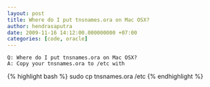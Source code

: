 ```yaml
---
layout: post
title: Where do I put tnsnames.ora on Mac OSX?
author: hendrasaputra
date: 2009-11-16 14:12:00.000000000 +07:00
categories: [code, oracle]
---
```

```
Q: Where do I put tnsnames.ora on Mac OSX?
A: Copy your tnsnames.ora to /etc with
```
{% highlight bash %}
sudo cp tnsnames.ora /etc
{% endhighlight %}
  
